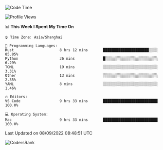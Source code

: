 <!--START_SECTION:waka-->
![Code Time](http://img.shields.io/badge/Code%20Time-1%2C676%20hrs%2022%20mins-blue)

![Profile Views](http://img.shields.io/badge/Profile%20Views-14-blue)

📊 **This Week I Spent My Time On** 

```text
⌚︎ Time Zone: Asia/Shanghai

💬 Programming Languages: 
Rust                     8 hrs 12 mins       █████████████████████░░░░   85.85% 
Python                   36 mins             █░░░░░░░░░░░░░░░░░░░░░░░░   6.29% 
TOML                     19 mins             ░░░░░░░░░░░░░░░░░░░░░░░░░   3.31% 
Other                    13 mins             ░░░░░░░░░░░░░░░░░░░░░░░░░   2.35% 
YAML                     8 mins              ░░░░░░░░░░░░░░░░░░░░░░░░░   1.46%

🔥 Editors: 
VS Code                  9 hrs 33 mins       █████████████████████████   100.0%

💻 Operating System: 
Mac                      9 hrs 33 mins       █████████████████████████   100.0%

```


 Last Updated on 08/09/2022 08:48:51 UTC
<!--END_SECTION:waka-->

![CodersRank](https://cr-skills-chart-widget.azurewebsites.net/api/api?username=BugenZhao&padding=16&tooltip=true&branding=false&sort-by-score=true&skills=Rust%2C%20Swift%2C%20C%2C%20TypeScript%2C%20Java%2C%20Go%2C%20Dart%2C%20C%2B%2B%2C%20Python%2C%20Assembly%2C%20Shell%2C%20Kotlin)

